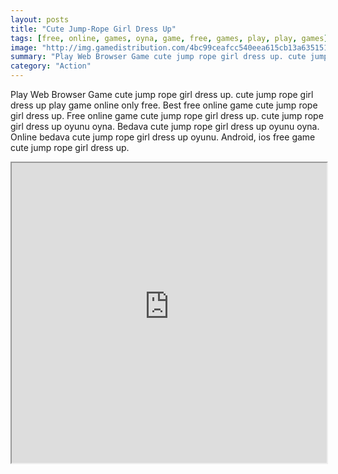 ```yaml
---
layout: posts
title: "Cute Jump-Rope Girl Dress Up"
tags: [free, online, games, oyna, game, free, games, play, play, games]
image: "http://img.gamedistribution.com/4bc99ceafcc540eea615cb13a6351518.jpg"
summary: "Play Web Browser Game cute jump rope girl dress up. cute jump rope girl dress up play game online only free. Best free online game cute jump rope girl dress up. Free online game cute jump rope girl dress up. cute jump rope girl dress up oyunu oyna. Bedava cute jump rope girl dress up oyunu oyna. Online bedava cute jump rope girl dress up oyunu. Android, ios free game cute jump rope girl dress up."
category: "Action"
---
```


Play Web Browser Game cute jump rope girl dress up. cute jump rope girl dress up play game online only free. Best free online game cute jump rope girl dress up. Free online game cute jump rope girl dress up. cute jump rope girl dress up oyunu oyna. Bedava cute jump rope girl dress up oyunu oyna. Online bedava cute jump rope girl dress up oyunu. Android, ios free game cute jump rope girl dress up.

<iframe width="100%" height="480px;" src="http://flash.gamedistribution.com?game=4bc99ceafcc540eea615cb13a6351518"></iframe>